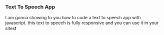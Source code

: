 
### Text To Speech App
 I am gonna showing to you how to code a text to speech app with javascript. this text to speech is fully responsive and you can use it in your sites❗️
